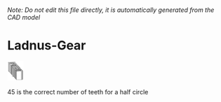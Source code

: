 ###### Note: Do not edit this file directly, it is automatically generated from the CAD model

# Ladnus-Gear

![](/project.svg)



 45 is the correct number of teeth for a half circle



